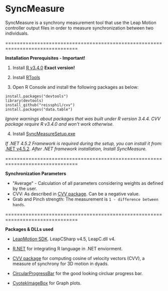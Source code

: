 # SyncMeasure
SyncMeasure is a synchrony measurement tool that use the Leap Motion controller output files in order to measure synchronization between two individuals.

===============================================================================

**Installation Prerequisites - Important!**

1. Install [R v3.4.0](https://cran.r-project.org/bin/windows/base/old/3.4.0/R-3.4.0-win.exe) **Exact version!**

2. Install [RTools](https://cran.r-project.org/bin/windows/Rtools/Rtools35.exe)

3. Open R Console and install the following packages as below:
```
install.packages("devtools")
library(devtools)
install_github("reissphil/cvv")
install.packages("data.table")
```
*Ignore warnings about packages that was built under R version 3.4.4. CVV package require R v3.4.0 and won't work otherwise.*

4. Install [SyncMeasureSetup.exe](https://github.com/Romansko/SyncMeasure/raw/master/Releases/SyncMeasureSetup.exe)

*If .NET 4.5.2 Framework is required during the setup, you can install it from:* [.NET v4.5.2](https://download.microsoft.com/download/B/4/1/B4119C11-0423-477B-80EE-7A474314B347/NDP452-KB2901954-Web.exe). *After .NET framework installation, Install SyncMeasure.*

===============================================================================

**Synchronization Parameters**

- "Average" - Calculation of all parameters considering weights as defined by the user.
- CVV: As described in [CVV package](https://github.com/reissphil/cvv). Can be a negative value.
- Grab and Pinch strength: The measurement is `1 - difference between hands`.

===============================================================================

**Packages & DLLs used**

- [LeapMotion SDK](https://developer.leapmotion.com/get-started/). LeapCSharp v4.5, LeapC.dll v4.

- [R.NET](https://www.nuget.org/packages/R.NET/) for integrating R language in .NET enviorment.

- [CVV package](https://github.com/reissphil/cvv) for computing cosine of velocity vectors (CVV), a measure of synchrony for 3D motion in dyads.

- [CircularProgressBar](https://www.nuget.org/packages/CircularProgressBar/) for the good looking circluar progress bar.

- [CyotekImageBox](https://www.nuget.org/packages/CyotekImageBox/) for Graph plots.

